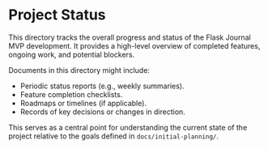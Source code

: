 # Project Status

This directory tracks the overall progress and status of the Flask Journal MVP development. It provides a high-level overview of completed features, ongoing work, and potential blockers.

Documents in this directory might include:

*   Periodic status reports (e.g., weekly summaries).
*   Feature completion checklists.
*   Roadmaps or timelines (if applicable).
*   Records of key decisions or changes in direction.

This serves as a central point for understanding the current state of the project relative to the goals defined in `docs/initial-planning/`.
